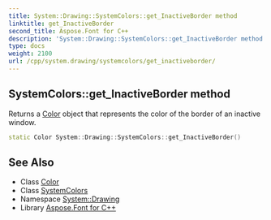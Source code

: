 ```yaml
---
title: System::Drawing::SystemColors::get_InactiveBorder method
linktitle: get_InactiveBorder
second_title: Aspose.Font for C++
description: 'System::Drawing::SystemColors::get_InactiveBorder method. Returns a Color object that represents the color of the border of an inactive window in C++.'
type: docs
weight: 2100
url: /cpp/system.drawing/systemcolors/get_inactiveborder/
---
```

## SystemColors::get_InactiveBorder method


Returns a [Color](../../color/) object that represents the color of the border of an inactive window.

```cpp
static Color System::Drawing::SystemColors::get_InactiveBorder()
```

## See Also

* Class [Color](../../color/)
* Class [SystemColors](../)
* Namespace [System::Drawing](../../)
* Library [Aspose.Font for C++](../../../)
